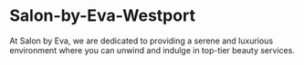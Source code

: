 # Salon-by-Eva-Westport
At Salon by Eva, we are dedicated to providing a serene and luxurious environment where you can unwind and indulge in top-tier beauty services.
